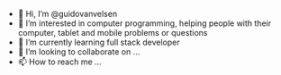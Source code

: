- 👋 Hi, I’m @guidovanvelsen
- 👀 I’m interested in computer programming, helping people with their computer, tablet and mobile problems or questions
- 🌱 I’m currently learning full stack developer
- 💞️ I’m looking to collaborate on ...
- 📫 How to reach me ...

<!---
guidovanvelsen/guidovanvelsen is a ✨ special ✨ repository because its `README.md` (this file) appears on your GitHub profile.
You can click the Preview link to take a look at your changes.
--->
